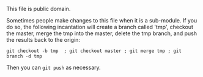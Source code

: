 This file is public domain.

Sometimes people make changes to this file when it is a sub-module. If
you do so, the following incantation will create a branch called
'tmp', checkout the master, merge the tmp into the master, delete the
tmp branch, and push the results back to the origin:

    git checkout -b tmp  ; git checkout master ; git merge tmp ; git branch -d tmp 

Then you can `git push` as necessary.
